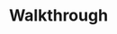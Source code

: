 ---
title: "Walkthrough"
layout: category
taxonomy: Walkthrough
permalink: /categories/Walkthrough/
entries_layout: grid
---